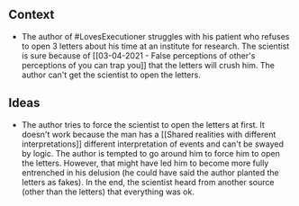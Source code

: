 ## Context
- The author of #LovesExecutioner struggles with his patient who refuses to open 3 letters about his time at an institute for research. The scientist is sure because of [[03-04-2021 - False perceptions of other's perceptions of you can trap you]] that the letters will crush him. The author can't get the scientist to open the letters.

## Ideas
- The author tries to force the scientist to open the letters at first. It doesn't work because the man has a [[Shared realities with different interpretations]] different interpretation of events and can't be swayed by logic. The author is tempted to go around him to force him to open the letters. However, that might have led him to become more fully entrenched in his delusion (he could have said the author planted the letters as fakes). In the end, the scientist heard from another source (other than the letters) that everything was ok. 